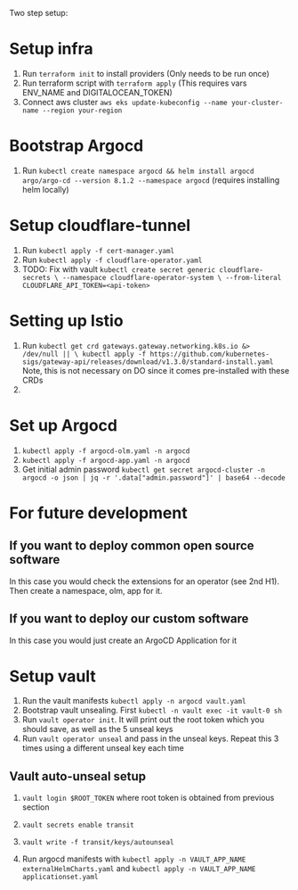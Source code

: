 Two step setup:

# Setup infra
1. Run `terraform init` to install providers (Only needs to be run once)
2. Run terraform script with `terraform apply` (This requires vars ENV_NAME and DIGITALOCEAN_TOKEN)
3. Connect aws cluster `aws eks update-kubeconfig --name your-cluster-name --region your-region`

# Bootstrap Argocd
1. Run `kubectl create namespace argocd && helm install argocd argo/argo-cd --version 8.1.2 --namespace argocd` (requires installing helm locally)

# Setup cloudflare-tunnel
1. Run `kubectl apply -f cert-manager.yaml`
2. Run `kubectl apply -f cloudflare-operator.yaml`
2. TODO: Fix with vault `kubectl create secret generic cloudflare-secrets \
  --namespace cloudflare-operator-system \
  --from-literal CLOUDFLARE_API_TOKEN=<api-token> `


# Setting up Istio
1. Run `kubectl get crd gateways.gateway.networking.k8s.io &> /dev/null || \
  kubectl apply -f https://github.com/kubernetes-sigs/gateway-api/releases/download/v1.3.0/standard-install.yaml` 
Note, this is not necessary on DO since it comes pre-installed with these CRDs
2. 

# Set up Argocd
1. `kubectl apply -f argocd-olm.yaml -n argocd`
2. `kubectl apply -f argocd-app.yaml -n argocd`
3. Get initial admin password `kubectl get secret argocd-cluster -n argocd -o json | jq -r '.data["admin.password"]' | base64 --decode`



# For future development
## If you want to deploy common open source software
In this case you would check the extensions for an operator (see 2nd H1). Then create a namespace, olm, app
for it. 

## If you want to deploy our custom software
In this case you would just create an ArgoCD Application for it

# Setup vault
1. Run the vault manifests `kubectl apply -n argocd vault.yaml`
2. Bootstrap vault unsealing. First `kubectl -n vault exec -it vault-0 sh`
3. Run `vault operator init`. It will print out the root token which you should save, as well as the 5 unseal keys
4. Run `vault operator unseal` and pass in the unseal keys. Repeat this 3 times using a different unseal key each time

## Vault auto-unseal setup
1. `vault login $ROOT_TOKEN` where root token is obtained from previous section
2. `vault secrets enable transit`
3. `vault write -f transit/keys/autounseal`

4. Run argocd manifests with `kubectl apply -n VAULT_APP_NAME externalHelmCharts.yaml` and `kubectl apply -n VAULT_APP_NAME applicationset.yaml`

